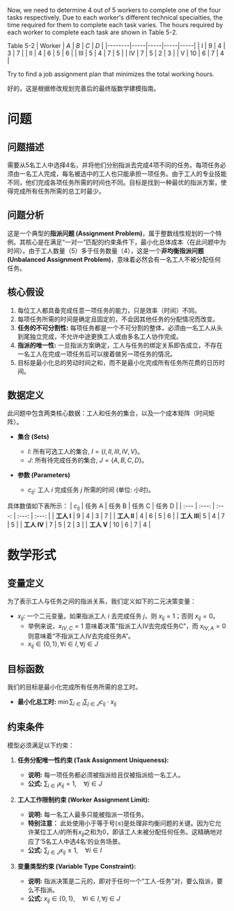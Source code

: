 Now, we need to determine 4 out of 5 workers to complete one of the four tasks respectively. Due to each worker's different technical specialties, the time required for them to complete each task varies. The hours required by each worker to complete each task are shown in Table 5-2.

Table 5-2
| Worker | $A$ | $B$ | $C$ | $D$ |
|--------|-----|-----|-----|-----|
| I | 9 | 4 | 3 | 7 |
| II | 4 | 6 | 5 | 6 |
| III | 5 | 4 | 7 | 5 |
| IV | 7 | 5 | 2 | 3 |
| V | 10 | 6 | 7 | 4 |

Try to find a job assignment plan that minimizes the total working hours.

好的，这是根据修改规划完善后的最终版数学建模指南。

# 问题

## 问题描述
需要从5名工人中选择4名，并将他们分别指派去完成4项不同的任务。每项任务必须由一名工人完成，每名被选中的工人也只能承担一项任务。由于工人的专业技能不同，他们完成各项任务所需的时间也不同。目标是找到一种最优的指派方案，使得完成所有任务所需的总工时最少。

## 问题分析
这是一个典型的**指派问题 (Assignment Problem)**，属于整数线性规划的一个特例。其核心是在满足“一对一”匹配的约束条件下，最小化总体成本（在此问题中为时间）。由于工人数量（5）多于任务数量（4），这是一个**非均衡指派问题 (Unbalanced Assignment Problem)**，意味着必然会有一名工人不被分配任何任务。

## 核心假设
1.  每位工人都具备完成任意一项任务的能力，只是效率（时间）不同。
2.  每项任务所需的时间是确定且固定的，不会因其他任务的分配情况而改变。
3.  **任务的不可分割性:** 每项任务都是一个不可分割的整体，必须由一名工人从头到尾独立完成，不允许中途更换工人或由多名工人协作完成。
4.  **指派的唯一性:** 一旦指派方案确定，工人与任务的绑定关系即告成立，不存在一名工人在完成一项任务后可以接着做另一项任务的情况。
5.  目标是最小化总的劳动时间之和，而不是最小化完成所有任务所花费的日历时间。

## 数据定义
此问题中包含两类核心数据：工人和任务的集合，以及一个成本矩阵（时间矩阵）。

*   **集合 (Sets)**
    *   $I$: 所有可选工人的集合, $I = \{I, II, III, IV, V\}$。
    *   $J$: 所有待完成任务的集合, $J = \{A, B, C, D\}$。

*   **参数 (Parameters)**
    *   $c_{ij}$: 工人 $i$ 完成任务 $j$ 所需的时间 (单位: 小时)。

具体数值如下表所示：
| $c_{ij}$ | 任务 A | 任务 B | 任务 C | 任务 D |
| :--- | :---: | :---: | :---: | :---: |
| **工人 I** | 9 | 4 | 3 | 7 |
| **工人 II** | 4 | 6 | 5 | 6 |
| **工人 III**| 5 | 4 | 7 | 5 |
| **工人 IV** | 7 | 5 | 2 | 3 |
| **工人 V** | 10 | 6 | 7 | 4 |

# 数学形式

## 变量定义
为了表示工人与任务之间的指派关系，我们定义如下的二元决策变量：
*   $x_{ij}$: 一个二元变量。如果指派工人 $i$ 去完成任务 $j$，则 $x_{ij}=1$；否则 $x_{ij}=0$。
    *   举例来说，$x_{IV, C} = 1$ 意味着决策“指派工人IV去完成任务C”，而 $x_{IV, A} = 0$ 则意味着“不指派工人IV去完成任务A”。
    *   $x_{ij} \in \{0, 1\}, \forall i \in I, \forall j \in J$

## 目标函数
我们的目标是最小化完成所有任务所需的总工时。
*   **最小化总工时:** $\min \sum_{i \in I} \sum_{j \in J} c_{ij} \cdot x_{ij}$

## 约束条件
模型必须满足以下约束：

1.  **任务分配唯一性约束 (Task Assignment Uniqueness):**
    *   **说明:** 每一项任务都必须被指派给且仅被指派给一名工人。
    *   **公式:** $\sum_{i \in I} x_{ij} = 1, \quad \forall j \in J$

2.  **工人工作限制约束 (Worker Assignment Limit):**
    *   **说明:** 每一名工人最多只能被指派一项任务。
    *   **特别注意：** 此处使用小于等于号($\le$)是处理非均衡问题的关键。因为它允许某位工人$i$的所有$x_{ij}$之和为0，即该工人未被分配任何任务。这精确地对应了‘5名工人中选4名’的业务场景。
    *   **公式:** $\sum_{j \in J} x_{ij} \le 1, \quad \forall i \in I$

3.  **变量类型约束 (Variable Type Constraint):**
    *   **说明:** 指派决策是二元的，即对于任何一个“工人-任务”对，要么指派，要么不指派。
    *   **公式:** $x_{ij} \in \{0, 1\}, \quad \forall i \in I, \forall j \in J$